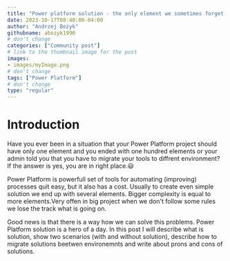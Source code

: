 ```yaml
---
title: "Power platform solution - the only element we sometimes forget to add"
date: 2023-10-17T08:40:00-04:00
author: "Andrzej Bożyk"
githubname: abozyk1990
# don't change
categories: ["Community post"]
# link to the thumbnail image for the post
images:
- images/myImage.png
# don't change
tags: ["Power Platform"]
# don't change
type: "regular"
---
```


# Introduction

Have you ever been in a situation that your Power Platform project should have only one element and you ended with one hundred elements or your admin told you that you have to migrate your tools to diffrent environment? If the answer is yes, you are in right place.:smiley:

Power Platform is powerfull set of tools for automating (improving) processes quit easy, but it also has a cost. Usually to create even simple solution we end up with several elements. Bigger complexity is equal to more elements.Very offen in big project when we don't follow some rules we lose the track what is going on.

Good news is that there is a way how we can solve this problems. Power Platform solution is a hero of a day. In this post I will describe what is solution, show two scenarios (with and without solution), describe how to migrate solutions beetwen environemnts and write about prons and cons of solutions.